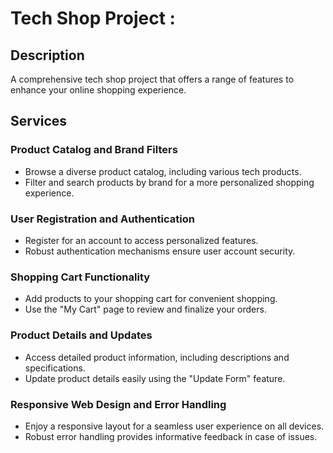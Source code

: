 # Tech Shop Project :

## Description

A comprehensive tech shop project that offers a range of features to enhance your online shopping experience.

## Services

### Product Catalog and Brand Filters

- Browse a diverse product catalog, including various tech products.
- Filter and search products by brand for a more personalized shopping experience.

### User Registration and Authentication

- Register for an account to access personalized features.
- Robust authentication mechanisms ensure user account security.

### Shopping Cart Functionality

- Add products to your shopping cart for convenient shopping.
- Use the "My Cart" page to review and finalize your orders.

### Product Details and Updates

- Access detailed product information, including descriptions and specifications.
- Update product details easily using the "Update Form" feature.

### Responsive Web Design and Error Handling

- Enjoy a responsive layout for a seamless user experience on all devices.
- Robust error handling provides informative feedback in case of issues.
